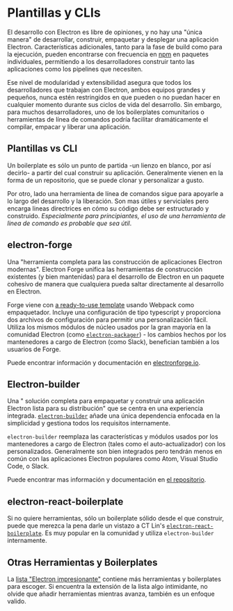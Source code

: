 # Plantillas y CLIs

El desarrollo con Electron es libre de opiniones, y no hay una "única manera" de desarrollar, construir, empaquetar y desplegar una aplicación Electron. Características adicionales, tanto para la fase de build como para la ejecución, pueden encontrarse con frecuencia en [npm](https://www.npmjs.com/search?q=electron) en paquetes individuales, permitiendo a los desarrolladores construir tanto las aplicaciones como los pipelines que necesiten.

Ese nivel de modularidad y extensibilidad asegura que todos los desarrolladores que trabajan con Electron, ambos equipos grandes y pequeños, nunca estén restringidos en que pueden o no puedan hacer en cualquier momento durante sus ciclos de vida del desarrollo. Sin embargo, para muchos desarrolladores, uno de los boilerplates comunitarios o herramientas de línea de comandos podría facilitar dramáticamente el compilar, empacar y liberar una aplicación.

## Plantillas vs CLI

Un boilerplate es sólo un punto de partida -un lienzo en blanco, por así decirlo- a partir del cual construir su aplicación. Generalmente vienen en la forma de un repositorio, que se puede clonar y personalizar a gusto.

Por otro, lado una herramienta de línea de comandos sigue para apoyarle a lo largo del desarrollo y la liberación. Son mas útiles y serviciales pero encarga lineas directrices en cómo su código debe ser estructurado y construido. *Especialmente para principiantes, el uso de una herramienta de linea de comando es probable que sea útil*.

## electron-forge

Una "herramienta completa para las construcción de aplicaciones Electron modernas". Electron Forge unifica las herramientas de construcción existentes (y bien mantenidas) para el desarrollo de Electron en un paquete cohesivo de manera que cualquiera pueda saltar directamente al desarrollo en Electron.

Forge viene con [a ready-to-use template](https://electronforge.io/templates) usando Webpack como empaquetador. Incluye una configuración de tipo typescript y proporciona dos archivos de configuración para permitir una personalización fácil. Utiliza los mismos módulos de núcleo usados por la gran mayoría en la comunidad Electron (como [`electron-packager`](https://github.com/electron/electron-packager)) - los cambios hechos por los mantenedores a cargo de Electron (como Slack), benefician también a los usuarios de Forge.

Puede encontrar información y documentación en [electronforge.io](https://electronforge.io/).

## Electron-builder

Una " solución completa para empaquetar y construir una aplicación Electron lista para su distribución" que se centra en una experiencia integrada. [`electron-builder`](https://github.com/electron-userland/electron-builder) añade una única dependencia enfocada en la simplicidad y gestiona todos los requisitos internamente.

`electron-builder` reemplaza las características y módulos usados por los mantenedores a cargo de Electron (tales como el auto-actualizador) con los personalizados. Generalmente son bien integrados pero tendrán menos en común con las aplicaciones Electron populares como Atom, Visual Studio Code, o Slack.

Puede encontrar mas información y documentación en [el repositorio](https://github.com/electron-userland/electron-builder).

## electron-react-boilerplate

Si no quiere herramientas, sólo un boilerplate sólido desde el que construir, puede que merezca la pena darle un vistazo a CT Lin's [`electron-react-boilerplate`](https://github.com/chentsulin/electron-react-boilerplate). Es muy popular en la comunidad y utiliza `electron-builder` internamente.

## Otras Herramientas y Boilerplates

La [lista "Electron impresionante"](https://github.com/sindresorhus/awesome-electron#boilerplates) contiene más herramientas y boilerplates para escoger. Si encuentra la extensión de la lista algo intimidante, no olvide que añadir herramientas mientras avanza, también es un enfoque valido.